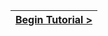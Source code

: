[{]: <helper> (navStep)

| [Begin Tutorial >](manuals/views/step1.md) |
|----------------------:|

[}]: #